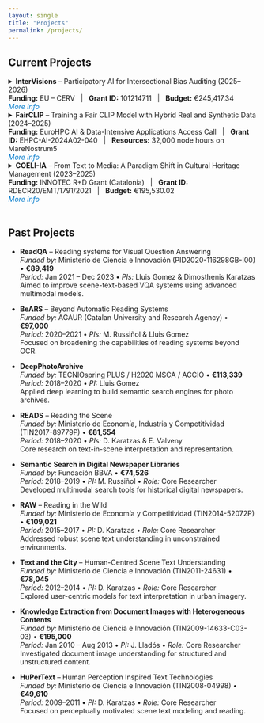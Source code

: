 ```yaml
---
layout: single
title: "Projects"
permalink: /projects/
---
```


## Current Projects

<details>
  <summary>
    <strong>InterVisions</strong> – Participatory AI for Intersectional Bias Auditing (2025–2026)  
    <br>
    <strong>Funding:</strong> EU – CERV &nbsp; | &nbsp; 
    <strong>Grant ID:</strong> 101214711 &nbsp; | &nbsp; 
    <strong>Budget:</strong> €245,417.34  
    <br><em style="color: #007acc; cursor: pointer;">More info</em>
  </summary>
  <br>

  <strong>Coordinated by:</strong> ALIA – Associació Cultural de Dones per a la Recerca i l’Acció <br>
  <strong>Participants:</strong><br>
  – <strong>Centre de Visió per Computador (CVC-UAB)</strong>, Research Organisation<br>
  – <strong>Diputació de Barcelona</strong>, Associated Partner<br><br>

  <strong>Goal:</strong><br>
  InterVisions aims to build a <strong>participatory bias audit tool</strong> for vision and language foundation models.  
  It integrates intersectional feminist theory, deep learning, and participatory AI practices to identify and mitigate social biases in large-scale multimodal AI systems.<br><br>

  <strong>Activities:</strong><br>
  – Community-driven workshops to audit foundation models<br>
  – Co-creation of a <strong>technical fairness benchmark</strong><br>
  – Development of <strong>intersectional impact assessment guidelines</strong><br>
  – Promotion of <strong>ethical AI practices</strong> in line with the EU Charter of Fundamental Rights<br><br>

  <strong>Keywords:</strong> Bias in AI, Ethical AI, Participatory AI, Intersectionality, Fairness Benchmark, Vision & Language Models<br><br>

  <strong>Project Website:</strong>  TBD

</details>


<details>
  <summary>
    <strong>FairCLIP</strong> – Training a Fair CLIP Model with Hybrid Real and Synthetic Data (2024–2025)<br>
    <strong>Funding:</strong> EuroHPC AI & Data-Intensive Applications Access Call &nbsp; | &nbsp;
    <strong>Grant ID:</strong> EHPC-AI-2024A02-040 &nbsp; | &nbsp;
    <strong>Resources:</strong> 32,000 node hours on MareNostrum5<br>
    <em style="color: #007acc; cursor: pointer;">More info</em>
  </summary>
  <br>

  <strong>Coordinated by:</strong> Universitat Autònoma de Barcelona / Computer Vision Center (Spain)<br>
  <strong>Team:</strong><br>
  – Dr. Lluis Gomez (PI) • Dr. Lei Kang • Dr. Mohamed Ali Souibgui • Mr. Francesc Net • Mr. Joan Masoliver • Dr. Sonia Ruiz • Prof. Yuki M. Asano (University of Amsterdam)<br><br>

  <strong>Objective:</strong><br>
  The <strong>FairCLIP</strong> project aims to mitigate bias in large-scale vision-language models by training a new CLIP model on a hybrid dataset combining real and synthetic data, ensuring balanced demographic representation. The project contributes to fairness in AI with both technical and ethical innovations.<br><br>

  <strong>Key Methods:</strong><br>
  – Synthetic data generation via state-of-the-art diffusion models<br>
  – Real data from the CommonPool dataset<br>
  – OpenCLIP framework for scalable training<br>
  – Contrastive learning with demographic control<br><br>

  <strong>Milestones:</strong><br>
  – Small-scale (12M samples), medium-scale (128M), and large-scale (400M) experiments<br>
  – Total: 32,000 node hours over 12 months (Aug 2024–Jul 2025)<br><br>

  <strong>Expected Outcomes:</strong><br>
  – A fairness-optimized CLIP model<br>
  – A reusable hybrid dataset<br>
  – Open-source technical deliverables<br><br>

  <strong>Keywords:</strong> Fair AI, CLIP, Synthetic Data, Bias Mitigation, Diffusion Models, Vision-Language Models, HPC<br><br>

  <strong>Code:</strong>  
  <a href="https://github.com/lluisgomez/FairCLIP" target="_blank">FairCLIP GitHub Repository</a>  
</details>


<details>
  <summary>
    <strong>COELI-IA</strong> – From Text to Media: A Paradigm Shift in Cultural Heritage Management (2023–2025)<br>
    <strong>Funding:</strong> INNOTEC R+D Grant (Catalonia) &nbsp; | &nbsp;
    <strong>Grant ID:</strong> RDECR20/EMT/1791/2021 &nbsp; | &nbsp;
    <strong>Budget:</strong> €195,530.02<br>
    <em style="color: #007acc; cursor: pointer;">More info</em>
  </summary>
  <br>

  <strong>Coordinated by:</strong> Nubilum SL (SME) <br>
  <strong>Research Partner:</strong> Centre de Visió per Computador (CVC), Universitat Autònoma de Barcelona<br><br>

  <strong>Objective:</strong><br>
  COELI-IA aims to revolutionize the management and dissemination of cultural heritage content by leveraging AI techniques. The project explores automatic classification, indexing, and enhanced accessibility for digital archives through multimodal models that can understand and connect text and media data.<br><br>

  <strong>Key Innovations:</strong><br>
  – Development of AI-driven cultural heritage content engines<br>
  – New interfaces and recommendation systems based on content relevance<br>
  – Fine-tuning of AI models for domain-specific archives<br><br>

  <strong>Funding Structure:</strong><br>
  – Total accepted budget: €195,530.02<br>
  – CVC share: €84,446.05 (43.19%)<br>
  – Nubilum SL share: €111,083.98 (56.81%)<br><br>

  <strong>Team:</strong><br>
  – Dr. Lluís Gómez (CVC Lead)  
  – Pep Casals Pug (Nubilum Lead)
  – Marc Folia Campos (Nubilum)  
  – Francesc Net Barnes (CVC research staff)<br><br>

  <strong>Keywords:</strong> Cultural Heritage, AI for Archives, Multimodal Indexing, Recommendation Systems, Computer Vision, NLP<br><br>

  <strong>More Info:</strong>  
  <a href="https://youtu.be/DyKLoqyrPsA?list=PLPMj2J--V29dgpEtCBhvmqWBDY51gkvLv&t=231" target="_blank">Video</a> • 
  <a href="https://coeli.cat/" target="_blank">coeli.cat</a> • 
  <a href="https://cvc.uab.cat" target="_blank">cvc.uab.cat</a>
</details>

<br>

## Past Projects

- **ReadQA** – Reading systems for Visual Question Answering  
  _Funded by:_ Ministerio de Ciencia e Innovación (PID2020-116298GB-I00) • **€89,419**  
  _Period:_ Jan 2021 – Dec 2023 • _PIs:_ Lluis Gomez & Dimosthenis Karatzas  
  Aimed to improve scene-text-based VQA systems using advanced multimodal models.

- **BeARS** – Beyond Automatic Reading Systems  
  _Funded by:_ AGAUR (Catalan University and Research Agency) • **€97,000**  
  _Period:_ 2020–2021 • _PIs:_ M. Russiñol & Lluis Gomez  
  Focused on broadening the capabilities of reading systems beyond OCR.

- **DeepPhotoArchive**  
  _Funded by:_ TECNIOspring PLUS / H2020 MSCA / ACCIÓ • **€113,339**  
  _Period:_ 2018–2020 • _PI:_ Lluis Gomez  
  Applied deep learning to build semantic search engines for photo archives.

- **READS** – Reading the Scene  
  _Funded by:_ Ministerio de Economía, Industria y Competitividad (TIN2017-89779P) • **€81,554**  
  _Period:_ 2018–2020 • _PIs:_ D. Karatzas & E. Valveny  
  Core research on text-in-scene interpretation and representation.

- **Semantic Search in Digital Newspaper Libraries**  
  _Funded by:_ Fundación BBVA • **€74,526**  
  _Period:_ 2018–2019 • _PI:_ M. Russiñol • _Role:_ Core Researcher  
  Developed multimodal search tools for historical digital newspapers.

- **RAW** – Reading in the Wild  
  _Funded by:_ Ministerio de Economía y Competitividad (TIN2014-52072P) • **€109,021**  
  _Period:_ 2015–2017 • _PI:_ D. Karatzas • _Role:_ Core Researcher  
  Addressed robust scene text understanding in unconstrained environments.

- **Text and the City** – Human-Centred Scene Text Understanding  
  _Funded by:_ Ministerio de Ciencia e Innovación (TIN2011-24631) • **€78,045**  
  _Period:_ 2012–2014 • _PI:_ D. Karatzas • _Role:_ Core Researcher  
  Explored user-centric models for text interpretation in urban imagery.

- **Knowledge Extraction from Document Images with Heterogeneous Contents**  
  _Funded by:_ Ministerio de Ciencia e Innovación (TIN2009-14633-C03-03) • **€195,000**  
  _Period:_ Jan 2010 – Aug 2013 • _PI:_ J. Lladós • _Role:_ Core Researcher  
  Investigated document image understanding for structured and unstructured content.

- **HuPerText** – Human Perception Inspired Text Technologies  
  _Funded by:_ Ministerio de Ciencia e Innovación (TIN2008-04998) • **€49,610**  
  _Period:_ 2009–2011 • _PI:_ D. Karatzas • _Role:_ Core Researcher  
  Focused on perceptually motivated scene text modeling and reading.

